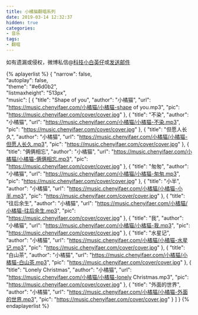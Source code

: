 ```yaml
---
title: 小橘猫翻唱系列
date: 2019-03-14 12:32:37
hidden: true
categories:
- 音乐
tags:
- 翻唱
---
```


如有遗漏或侵权，微博私信@<a href="https://weibo.com/kjxbyz" target="_blank">科技小白英仔</a>或<a href="mailto:me@chenyifaer.com" target="_blank">发送邮件</a>

{% aplayerlist %}
{
    "narrow": false,                          
    "autoplay": false,                         
    "theme": "#e6d0b2",	  
    "listmaxheight": "513px",                    
    "music": [
        {
            "title": "Shape of you",
            "author": "小橘猫",
            "url": "https://music.chenyifaer.com/小橘猫/小橘猫-shape of you.mp3",
            "pic": "https://music.chenyifaer.com/cover/cover.jpg"
        },
        {
            "title": "不染",
            "author": "小橘猫",
            "url": "https://music.chenyifaer.com/小橘猫/小橘猫-不染.mp3",
            "pic": "https://music.chenyifaer.com/cover/cover.jpg"
        },
        {
            "title": "但愿人长久",
            "author": "小橘猫",
            "url": "https://music.chenyifaer.com/小橘猫/小橘猫-但愿人长久.mp3",
            "pic": "https://music.chenyifaer.com/cover/cover.jpg"
        },
        {
            "title": "俩俩相忘",
            "author": "小橘猫",
            "url": "https://music.chenyifaer.com/小橘猫/小橘猫-俩俩相忘.mp3",
            "pic": "https://music.chenyifaer.com/cover/cover.jpg"
        },
        {
            "title": "匆匆",
            "author": "小橘猫",
            "url": "https://music.chenyifaer.com/小橘猫/小橘猫-匆匆.mp3",
            "pic": "https://music.chenyifaer.com/cover/cover.jpg"
        },
        {
            "title": "小半",
            "author": "小橘猫",
            "url": "https://music.chenyifaer.com/小橘猫/小橘猫-小半.mp3",
            "pic": "https://music.chenyifaer.com/cover/cover.jpg"
        },
        {
            "title": "往后余生",
            "author": "小橘猫",
            "url": "https://music.chenyifaer.com/小橘猫/小橘猫-往后余生.mp3",
            "pic": "https://music.chenyifaer.com/cover/cover.jpg"
        },
        {
            "title": "我",
            "author": "小橘猫",
            "url": "https://music.chenyifaer.com/小橘猫/小橘猫-我.mp3",
            "pic": "https://music.chenyifaer.com/cover/cover.jpg"
        },
        {
            "title": "水星记",
            "author": "小橘猫",
            "url": "https://music.chenyifaer.com/小橘猫/小橘猫-水星记.mp3",
            "pic": "https://music.chenyifaer.com/cover/cover.jpg"
        },
        {
            "title": "白山茶",
            "author": "小橘猫",
            "url": "https://music.chenyifaer.com/小橘猫/小橘猫-白山茶.mp3",
            "pic": "https://music.chenyifaer.com/cover/cover.jpg"
        },
        {
            "title": "Lonely Christmas",
            "author": "小橘猫",
            "url": "https://music.chenyifaer.com/小橘猫/小橘猫-lonely Christmas.mp3",
            "pic": "https://music.chenyifaer.com/cover/cover.jpg"
        },
        {
            "title": "外面的世界",
            "author": "小橘猫",
            "url": "https://music.chenyifaer.com/小橘猫/小橘猫-外面的世界.mp3",
            "pic": "https://music.chenyifaer.com/cover/cover.jpg"
        }
    ]
}
{% endaplayerlist %}

